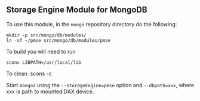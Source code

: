## Storage Engine Module for MongoDB

To use this module, in the `mongo` repository directory do the following:

    mkdir -p src/mongo/db/modules/
    ln -sf ~/pmse src/mongo/db/modules/pmse

To build you will need to run

    scons LIBPATH=/usr/local/lib

To clean:
    scons -c

Start `mongod` using the `--storageEngine=pmse` option and `--dbpath=xxx`, where xxx is path to mounted DAX device.

